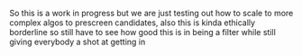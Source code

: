 So this is a work in progress but we are just testing out how to scale to more complex algos to prescreen candidates, also this is kinda ethically borderline so still have to see how good this is in being a filter while still giving everybody a shot at getting in 